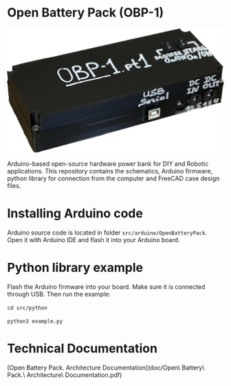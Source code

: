 # Open Battery Pack (OBP-1)

![OBP Assembled](/img/obp-assembled.png)

Arduino-based open-source hardware power bank for DIY and Robotic applications. This repository contains the schematics, Arduino firmware, python library for connection from the computer and FreeCAD case design files. 

# Installing Arduino code
Arduino source code is located in folder `src/arduino/OpenBatteryPack`. Open it with Arduino IDE and flash it into your Arduino board.

# Python library example
Flash the Arduino firmware into your board. Make sure it is connected through USB. Then run the example:

`cd src/python`

`python3 example.py`

# Technical Documentation
[Open Battery Pack. Architecture Documentation](doc/Open\ Battery\ Pack.\ Architecture\ Documentation.pdf)
